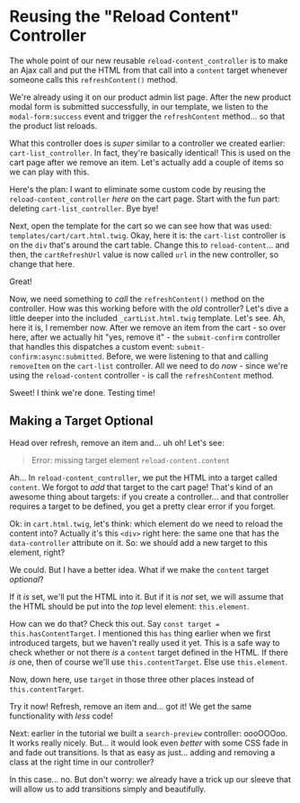# Reusing the "Reload Content" Controller

The whole point of our new reusable `reload-content_controller` is to make an Ajax
call and put the HTML from that call into a `content` target whenever someone calls
this `refreshContent()` method.

We're already using it on our product admin list page. After the new product modal
form is submitted successfully, in our template, we listen to the `modal-form:success`
event and trigger the `refreshContent` method... so that the product list reloads.

What this controller does is *super* similar to a controller we created earlier:
`cart-list_controller`. In fact, they're basically identical! This is used on the
cart page after we remove an item. Let's actually add a couple of items so we can
play with this.

Here's the plan: I want to eliminate some custom code by reusing the
`reload-content_controller` *here* on the cart page. Start with the fun part: deleting
`cart-list_controller`. Bye bye!

Next, open the template for the cart so we can see how that was used:
`templates/cart/cart.html.twig`. Okay, here it is: the `cart-list` controller is
on the `div` that's around the cart table. Change this to `reload-content`... and
then, the `cartRefreshUrl` value is now called `url` in the new controller,
so change that here.

Great!

Now, we need something to *call* the `refreshContent()` method on the controller.
How was this working before with the *old* controller? Let's dive a little deeper
into the included `_cartList.html.twig` template. Let's see. Ah, here it is, I
remember now. After we remove an item from the cart - so over here, after we
actually hit "yes, remove it" - the `submit-confirm` controller that handles
this dispatches a custom event: `submit-confirm:async:submitted`. Before, we were
listening to that and calling `removeItem` on the `cart-list` controller. All we
need to do *now* - since we're using the `reload-content` controller - is call
the `refreshContent` method.

Sweet! I think we're done. Testing time!

## Making a Target Optional

Head over refresh, remove an item and... uh oh! Let's see:

> Error: missing target element `reload-content.content`

Ah... In `reload-content_controller`, we put the HTML into a target called `content`.
We forgot to *add* that target to the cart page! That's kind of an awesome thing
about targets: if you create a controller... and that controller requires a target
to be defined, you get a pretty clear error if you forget.

Ok: in `cart.html.twig`, let's think: which element do we need to reload the content
into? Actually it's this `<div>` right here: the same one that has the `data-controller`
attribute on it. So: we should add a new target to this element, right?

We could. But I have a better idea. What if we make the `content` target *optional*?

If it *is* set, we'll put the HTML into it. But if it is *not* set, we will assume
that the HTML should be put into the *top* level element: `this.element`.

How can we do that? Check this out. Say `const target = this.hasContentTarget`.
I mentioned this `has` thing earlier when we first introduced targets, but we
haven't really used it yet. This is a safe way to check whether or not there *is* a
`content` target defined in the HTML. If there *is* one, then of course we'll
use `this.contentTarget`. Else use `this.element`.

Now, down here, use `target` in those three other places instead of
`this.contentTarget`.

Try it now! Refresh, remove an item and... got it! We get the same functionality
with *less* code!

Next: earlier in the tutorial we built a `search-preview` controller: oooOOOoo.
It works really nicely. But... it would look even *better* with some CSS fade in
and fade out transitions. Is that as easy as just... adding and removing a class
at the right time in our controller?

In this case... no. But don't worry: we already have a trick up our sleeve that
will allow us to add transitions simply and beautifully.
